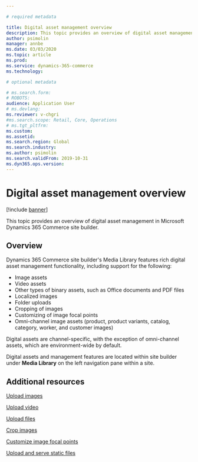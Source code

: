 ```yaml
---

# required metadata

title: Digital asset management overview
description: This topic provides an overview of digital asset management in Microsoft Dynamics 365 Commerce site builder.
author: psimolin
manager: annbe
ms.date: 03/03/2020
ms.topic: article
ms.prod: 
ms.service: dynamics-365-commerce
ms.technology: 

# optional metadata

# ms.search.form: 
# ROBOTS: 
audience: Application User
# ms.devlang: 
ms.reviewer: v-chgri
#ms.search.scope: Retail, Core, Operations
# ms.tgt_pltfrm: 
ms.custom: 
ms.assetid: 
ms.search.region: Global
ms.search.industry: 
ms.author: psimolin
ms.search.validFrom: 2019-10-31
ms.dyn365.ops.version: 
---
```


# Digital asset management overview

[!include [banner](includes/banner.md)]

This topic provides an overview of digital asset management in Microsoft Dynamics 365 Commerce site builder.

## Overview

Dynamics 365 Commerce site builder's Media Library features rich digital asset management functionality, including support for the following:
- Image assets
- Video assets
- Other types of binary assets, such as Office documents and PDF files
- Localized images
- Folder uploads
- Cropping of images
- Customizing of image focal points
- Omni-channel image assets (product, product variants, catalog, category, worker, and customer images)

Digital assets are channel-specific, with the exception of omni-channel assets, which are environment-wide by default. 

Digital assets and management features are located within site builder under **Media Library** on the left navigation pane within a site.

## Additional resources

[Upload images](dam-upload-images.md)

[Upload video](dam-upload-video.md)

[Upload files](dam-upload-files.md)

[Crop images](dam-crop-images.md)

[Customize image focal points](dam-custom-focal-point.md)

[Upload and serve static files](upload-serve-static-files.md)
